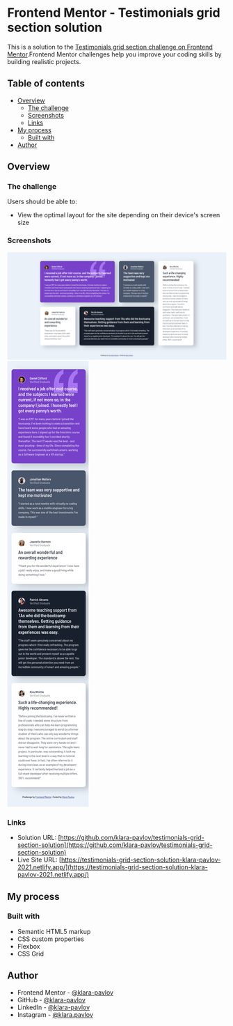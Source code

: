 # Frontend Mentor - Testimonials grid section solution

This is a solution to the [Testimonials grid section challenge on Frontend Mentor](https://www.frontendmentor.io/challenges/testimonials-grid-section-Nnw6J7Un7).Frontend Mentor challenges help you improve your coding skills by building realistic projects.

## Table of contents

- [Overview](#overview)
  - [The challenge](#the-challenge)
  - [Screenshots](#screenshots)
  - [Links](#links)
- [My process](#my-process)
  - [Built with](#built-with)
- [Author](#author)

## Overview

### The challenge

Users should be able to:

- View the optimal layout for the site depending on their device's screen size

### Screenshots

![](./screenshot.png)
![](./screenshot2.png)

### Links

- Solution URL: [https://github.com/klara-pavlov/testimonials-grid-section-solution](https://github.com/klara-pavlov/testimonials-grid-section-solution)
- Live Site URL: [https://testimonials-grid-section-solution-klara-pavlov-2021.netlify.app/](https://testimonials-grid-section-solution-klara-pavlov-2021.netlify.app/)

## My process

### Built with

- Semantic HTML5 markup
- CSS custom properties
- Flexbox
- CSS Grid

## Author

- Frontend Mentor - [@klara-pavlov](https://www.frontendmentor.io/profile/yourusername)
- GitHub - [@klara-pavlov](https://github.com/klara-pavlov)
- LinkedIn - [@klara-pavlov](https://www.linkedin.com/in/klara-pavlov/)
- Instagram - [@klara.pavlov](https://www.instagram.com/klara.pavlov/)
